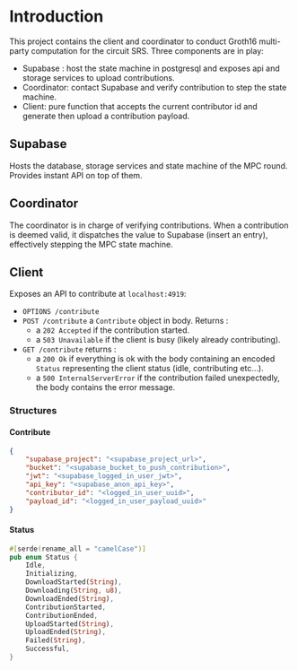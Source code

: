 # Introduction

This project contains the client and coordinator to conduct Groth16 multi-party computation for the circuit SRS.
Three components are in play:
- Supabase : host the state machine in postgresql and exposes api and storage services to upload contributions.
- Coordinator: contact Supabase and verify contribution to step the state machine.
- Client: pure function that accepts the current contributor id and generate then upload a contribution payload.

## Supabase

Hosts the database, storage services and state machine of the MPC round. Provides instant API on top of them.

## Coordinator

The coordinator is in charge of verifying contributions. When a contribution is deemed valid, it dispatches the value to Supabase (insert an entry), effectively stepping the MPC state machine.

## Client

Exposes an API to contribute at `localhost:4919`:
- `OPTIONS /contribute`
- `POST /contribute` a `Contribute` object in body. Returns :
  - a `202 Accepted` if the contribution started.
  - a `503 Unavailable` if the client is busy (likely already contributing).
- `GET /contribute` returns :
  - a `200 Ok` if everything is ok with the body containing an encoded `Status` representing the client status (idle, contributing etc...).
  - a `500 InternalServerError` if the contribution failed unexpectedly, the body contains the error message.

### Structures

#### Contribute
```json
{
    "supabase_project": "<supabase_project_url>",
    "bucket": "<supabase_bucket_to_push_contribution>",
    "jwt": "<supabase_logged_in_user_jwt>",
    "api_key": "<supabase_anon_api_key>",
    "contributor_id": "<logged_in_user_uuid>",
    "payload_id": "<logged_in_user_payload_uuid>"
}
```

#### Status
```rust
#[serde(rename_all = "camelCase")]
pub enum Status {
    Idle,
    Initializing,
    DownloadStarted(String),
    Downloading(String, u8),
    DownloadEnded(String),
    ContributionStarted,
    ContributionEnded,
    UploadStarted(String),
    UploadEnded(String),
    Failed(String),
    Successful,
}
```
